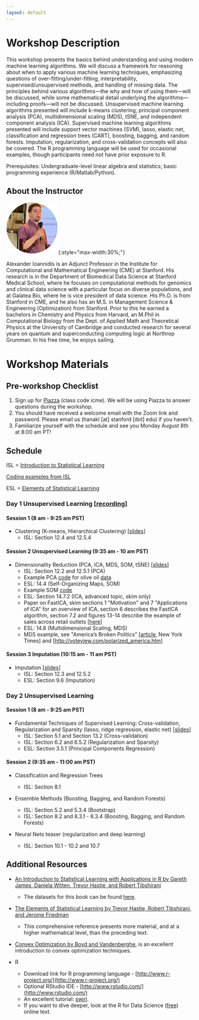 ```yaml
---
layout: default
---
```


# Workshop Description
This workshop presents the basics behind understanding and using modern machine learning algorithms. We will discuss a framework for reasoning about when to apply various machine learning techniques, emphasizing questions of over-fitting/under-fitting, interpretability, supervised/unsupervised methods, and handling of missing data. The principles behind various algorithms—the why and how of using them—will be discussed, while some mathematical detail underlying the algorithms—including proofs—will not be discussed. Unsupervised machine learning algorithms presented will include k-means clustering, principal component analysis (PCA), multidimensional scaling (MDS), tSNE, and independent component analysis (ICA). Supervised machine learning algorithms presented will include support vector machines (SVM), lasso, elastic net, classification and regression trees (CART), boosting, bagging, and random forests. Imputation, regularization, and cross-validation concepts will also be covered. The R programming language will be used for occasional examples, though participants need not have prior exposure to R.

Prerequisites: Undergraduate-level linear algebra and statistics; basic programming experience (R/Matlab/Python).

## About the Instructor
![Alexander Ioannidis](/assets/img/alex.png){:style="max-width:30%;"}

Alexander Ioannidis is an Adjunct Professor in the Institute for Computational and Mathematical Engineering (CME) at Stanford. His research is in the Department of Biomedical Data Science at Stanford Medical School, where he focuses on computational methods for genomics and clinical data science with a particular focus on diverse populations, and at Galatea Bio, where he is vice president of data science. His Ph.D. is from Stanford in CME, and he also has an M.S. in Management Science & Engineering (Optimization) from Stanford. Prior to this he earned a bachelors in Chemistry and Physics from Harvard, an M.Phil in Computational Biology from the Dept. of Applied Math and Theoretical Physics at the University of Cambridge and conducted research for several years on quantum and superconducting computing logic at Northrop Grumman. In his free time, he enjoys sailing.

# Workshop Materials

## Pre-workshop Checklist
1. Sign up for [Piazza](https://www.piazza.com/stanford/summer2022/icmeintrotoml/home) (class code icme). We will be using Piazza to answer questions during the workshop.
2. You should have received a welcome email with the Zoom link and password. Please email us (hanakl [at] stanford [dot] edu) if you haven’t.
3. Familiarize yourself with the schedule and see you Monday August 8th at 8:00 am PT!

## Schedule
ISL = [Introduction to Statistical Learning](https://www.dropbox.com/s/krvhmt7z8zxhl7f/ISLRv2_website.pdf?dl=0)

[Coding examples from ISL](https://www.statlearning.com/resources-second-edition)

ESL = [Elements of Statistical Learning](https://hastie.su.domains/ElemStatLearn/)
### Day 1 Unsupervised Learning [[recording](https://stanford.zoom.us/rec/share/9-JzruY9MMXdu9R3AzqUSWRPAnKrHq-Tg8e1Ga2t7Mt4wLSCmiS-TqbtstF-6MSz.JkstSD383jSJs0zn?startTime=1659970930000)]
#### Session 1 (8 am - 9:25 am PST)

- Clustering (K-means, Hierarchical Clustering) [[slides](https://drive.google.com/file/d/1qpU8PX3AIbNdgPrCMnuvhBk8NfSBbxr5/view?usp=sharing)]
  - ISL: Section 12.4 and 12.5.4

#### Session 2 Unsupervised Learning (9:35 am - 10 am PST)

- Dimensionality Reduction (PCA, ICA, MDS, SOM, tSNE) [[slides](https://drive.google.com/file/d/1ZBDJLOTP-pFKReROLWr7NmURnKyisL59/view?usp=sharing)]
  - ISL: Section 12.2 and 12.5.1 (PCA)
   - Example PCA [code](https://drive.google.com/file/d/1yA-5HbcGnNutZjZyryFhBCZFj1falWdq/view?usp=sharing) for olive oil [data](https://drive.google.com/file/d/1O8VxEw71uXu1HuXnonj_FYidktv-9ZQM/view?usp=sharing)
  - ESL: 14.4 (Self-Organizing Maps, SOM)
   - Example SOM [code](https://drive.google.com/file/d/1VbIKAGp1iVBQAf4VhqRF8ew6hB0HyVw_/view?usp=sharing)
  - ESL: Section 14.7.2 (ICA, advanced topic, skim only)
   - Paper on FastICA, skim sections 1 "Motivation" and 7 "Applications of ICA" for an overview of ICA, section 6 describes the FastICA algorithm, section 7.2 and figures 13-14 describe the example of sales across retail outlets [[here](http://mlsp.cs.cmu.edu/courses/fall2012/lectures/ICA_Hyvarinen.pdf)]
  - ESL: 14.8 (Multidimensional Scaling, MDS)
   - MDS example, see "America’s Broken Politics”  [[article](https://www.nytimes.com/2014/11/06/opinion/nicholas-kristof-americas-political-dysfunction.html), New York Times] and [http://voteview.com/polarized_america.htm]

#### Session 3 Imputation (10:15 am - 11 am PST)

- Imputation [[slides](https://drive.google.com/file/d/1Uq7LNWM3wmF1q-W_zBOX3SZDjQNtvQlr/view?usp=sharing)]
  - ISL: Section 12.3 and 12.5.2
  - ESL: Section 9.6 (Imputation)

### Day 2 Unsupervised Learning

#### Session 1 (8 am - 9:25 am PST)

- Fundamental Techniques of Supervised Learning: Cross-validation, Regularization and Sparsity (lasso, ridge regression, elastic net) [[slides](https://drive.google.com/file/d/1Q4qTAr6PcHgA4J_ClYR_F1pW8ZNHxlLp/view?usp=sharing)]
  - ISL: Section 5.1 and Section 13.2 (Cross-validation) 
  - ISL: Section 6.2 and 6.5.2 (Regularization and Sparsity)
  - ESL: Section 3.5.1 (Principal Components Regression)

#### Session 2 (9:35 am - 11:00 am PST)  

- Classification and Regression Trees
  - ISL: Section 8.1

- Ensemble Methods (Boosting, Bagging, and Random Forests)
  - ISL: Section 5.2 and 5.3.4 (Bootstrap)
  - ISL: Section 8.2 and 8.3.1 - 8.3.4 (Boosting, Bagging, and Random Forests)

- Neural Nets teaser (regularization and deep learning) 
  - ISL: Section 10.1 - 10.2 and 10.7

## Additional Resources

- [An Introduction to Statistical Learning with Applications in R by Gareth James, Daniela Witten, Trevor Hastie, and Robert Tibshirani](https://www.dropbox.com/s/krvhmt7z8zxhl7f/ISLRv2_website.pdf?dl=0) 
  - The datasets for this book can be found [here](https://www.statlearning.com/resources-second-edition).

- [The Elements of Statistical Learning by Trevor Hastie, Robert Tibshirani, and Jerome Friedman](https://hastie.su.domains/ElemStatLearn/)  
  - This comprehensive reference presents more material, and at a higher mathematical level, than the preceding text. 

- [Convex Optimization by Boyd and Vandenberghe](https://stanford.edu/~boyd/cvxbook/), is an excellent introduction to convex optimization techniques.

- R
  - Download link for R programming language - [http://www.r-project.org/](http://www.r-project.org/)
  - Optional RStudio IDE - [http://www.rstudio.com/](http://www.rstudio.com/)
  - An excellent tutorial: [swirl](https://cran.r-project.org/web/packages/swirl/index.html).
  - If you want to dive deeper, look at the R for Data Science ([free](https://r4ds.had.co.nz/)) online text.


